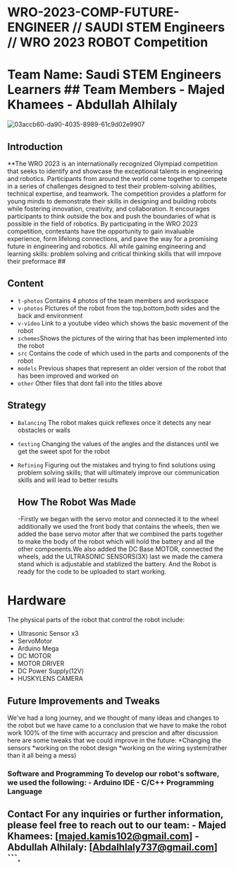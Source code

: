 # WRO-2023-COMP-FUTURE-ENGINEER // SAUDI STEM Engineers // WRO 2023 ROBOT Competition 

# Team Name: Saudi STEM Engineers Learners ## Team Members - Majed Khamees - Abdullah Alhilaly ## 

![03accb60-da90-4035-8989-61c9d02e9907](https://github.com/SmartLearningSchool/WRO-2023-COMP-ROBOT/assets/145868097/16c9bb1a-9c9c-49b6-9976-a52b0c3e4797)


## Introduction
**The WRO 2023 is an internationally recognized Olympiad competition that seeks to identify and showcase the exceptional talents in engineering and robotics. Participants from around the world come together to compete in a series of challenges designed to test their problem-solving abilities, technical expertise, and teamwork. The competition provides a platform for young minds to demonstrate their skills in designing and building robots while fostering innovation, creativity, and collaboration. It encourages participants to think outside the box and push the boundaries of what is possible in the field of robotics. By participating in the WRO 2023 competition, contestants have the opportunity to gain invaluable experience, form lifelong connections, and pave the way for a promising future in engineering and robotics. All while gaining engineering and learning skills: problem solving  and critical thinking skills that will imrpove their preformace ##

## Content

* `t-photos` Contains 4 photos of the team members and  workspace
* `v-photos` Pictures of the robot from the top,bottom,both sides and the back and environment
* `v-video` Link to a youtube video which shows the basic movement of the robot
* `schemes`Shows the pictures of the wiring that has been implemented into the robot 
* `src` Contains the code of which used in the parts and components of the robot
* `models` Previous shapes that represent an older version of the robot that has been improved and worked on
* `other` Other files that dont fall into the titles above

## Strategy
* `Balancing` The robot makes quick reflexes once it detects any near obstacles or walls
* `testing` Changing the values of the angles and the distances until we get the sweet spot for the robot
* `Refining` Figuring out the mistakes and trying to find solutions using problem solving skills; that will ultimately improve our communication skills and will lead to better results



  ## How The Robot Was Made
  -Firstly we began with the servo motor and connected it to the wheel additionally we used the front body that contains the wheels, then we added the base servo motor after that we combined the parts together to make the body of the robot which will hold the battery and all the other components.We also added the DC Base MOTOR, connected the wheels, add the ULTRASONIC SENSORS(3X) last we made the camera stand which is adjustable and stablized the battery. And the Robot is ready for the code to be uploaded to start working.

   
# Hardware 
The physical parts of the robot that control the robot include:
* Ultrasonic Sensor x3
* ServoMotor
* Arduino Mega
* DC MOTOR
* MOTOR DRIVER
* DC Power Supply(12V)
* HUSKYLENS CAMERA

## Future Improvements and Tweaks
We've had a long journey, and we thought of many ideas and changes to the robot but we have came to a conclusion that we have to make the robot work 100% of the time with accurracy and prescion and after discussion here are some tweaks that we could improve  in the future:
*Changing the sensors
*working on the robot design
*working on the wiring system(rather than it all being a mess)
  

### Software and Programming To develop our robot's software, we used the following: - Arduino IDE - C/C++ Programming Language 

 ## Contact For any inquiries or further information, please feel free to reach out to our team: - Majed Khamees: [majed.kamis102@gmail.com] - Abdullah Alhilaly: [Abdalhlaly737@gmail.com] ```.
